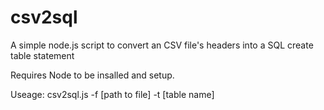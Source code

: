 # csv2sql

A simple node.js script to convert an CSV file's headers into a SQL create table statement

Requires Node to be insalled and setup.

Useage:
csv2sql.js -f [path to file] -t [table name]

